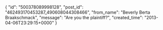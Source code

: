  {
   "id": "500378089998128",
   "post_id": "462493170453287_490608044308466",
   "from_name": "Beverly Berta Braakschmack",
   "message": "Are you the plaintiff?",
   "created_time": "2013-04-06T23:29:15+0000"
 }
